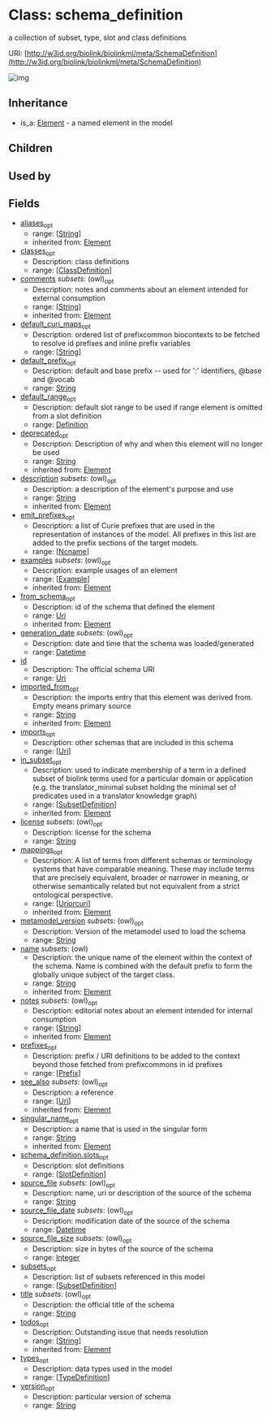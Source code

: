 # Class: schema_definition


a collection of subset, type, slot and class definitions

URI: [http://w3id.org/biolink/biolinkml/meta/SchemaDefinition](http://w3id.org/biolink/biolinkml/meta/SchemaDefinition)

![img](http://yuml.me/diagram/nofunky;dir:TB/class/\[SubsetDefinition]<in_subset(i)%20*-%20\[SchemaDefinition|id:uri;title:string%20%3F;version:string%20%3F;imports:uri%20*;license:string%20%3F;emit_prefixes:ncname%20*;default_curi_maps:string%20*;default_prefix:string%20%3F;metamodel_version:string%20%3F;source_file:string%20%3F;source_file_date:datetime%20%3F;source_file_size:integer%20%3F;generation_date:datetime%20%3F;name(pk)(i):string;singular_name(i):string%20%3F;aliases(i):string%20*;mappings(i):uriorcuri%20*;description(i):string%20%3F;deprecated(i):string%20%3F;todos(i):string%20*;notes(i):string%20*;comments(i):string%20*;from_schema(i):uri%20%3F;imported_from(i):string%20%3F;see_also(i):uri%20*],%20\[Example]<examples(i)%20*-++\[SchemaDefinition],%20\[ClassDefinition]<classes%20*-++\[SchemaDefinition],%20\[SlotDefinition]<slots%20*-++\[SchemaDefinition],%20\[TypeDefinition]<types%20*-++\[SchemaDefinition],%20\[SubsetDefinition]<subsets%20*-++\[SchemaDefinition],%20\[Definition]<default_range%20%3F-%20\[SchemaDefinition],%20\[Prefix]<prefixes%20*-++\[SchemaDefinition],%20\[Element]^-\[SchemaDefinition])
## Inheritance

 *  is_a: [Element](Element.md) - a named element in the model
## Children

## Used by

## Fields

 * [aliases](aliases.md)<sub>opt</sub>
    * range: [[String](String.md)]
    * inherited from: [Element](Element.md)
 * [classes](classes.md)<sub>opt</sub>
    * Description: class definitions
    * range: [[ClassDefinition](ClassDefinition.md)]
 * [comments](comments.md) *subsets*: (owl)<sub>opt</sub>
    * Description: notes and comments about an element intended for external consumption
    * range: [[String](String.md)]
    * inherited from: [Element](Element.md)
 * [default_curi_maps](default_curi_maps.md)<sub>opt</sub>
    * Description: ordered list of prefixcommon biocontexts to be fetched to resolve id prefixes and inline prefix variables
    * range: [[String](String.md)]
 * [default_prefix](default_prefix.md)<sub>opt</sub>
    * Description: default and base prefix -- used for ':' identifiers, @base and @vocab
    * range: [String](String.md)
 * [default_range](default_range.md)<sub>opt</sub>
    * Description: default slot range to be used if range element is omitted from a slot definition
    * range: [Definition](Definition.md)
 * [deprecated](deprecated.md)<sub>opt</sub>
    * Description: Description of why and when this element will no longer be used
    * range: [String](String.md)
    * inherited from: [Element](Element.md)
 * [description](description.md) *subsets*: (owl)<sub>opt</sub>
    * Description: a description of the element's purpose and use
    * range: [String](String.md)
    * inherited from: [Element](Element.md)
 * [emit_prefixes](emit_prefixes.md)<sub>opt</sub>
    * Description: a list of Curie prefixes that are used in the representation of instances of the model.  All prefixes in this list are added to the prefix sections of the target models.
    * range: [[Ncname](Ncname.md)]
 * [examples](examples.md) *subsets*: (owl)<sub>opt</sub>
    * Description: example usages of an element
    * range: [[Example](Example.md)]
    * inherited from: [Element](Element.md)
 * [from_schema](from_schema.md)<sub>opt</sub>
    * Description: id of the schema that defined the element
    * range: [Uri](Uri.md)
    * inherited from: [Element](Element.md)
 * [generation_date](generation_date.md) *subsets*: (owl)<sub>opt</sub>
    * Description: date and time that the schema was loaded/generated
    * range: [Datetime](Datetime.md)
 * [id](id.md)
    * Description: The official schema URI
    * range: [Uri](Uri.md)
 * [imported_from](imported_from.md)<sub>opt</sub>
    * Description: the imports entry that this element was derived from.  Empty means primary source
    * range: [String](String.md)
    * inherited from: [Element](Element.md)
 * [imports](imports.md)<sub>opt</sub>
    * Description: other schemas that are included in this schema
    * range: [[Uri](Uri.md)]
 * [in_subset](in_subset.md)<sub>opt</sub>
    * Description: used to indicate membership of a term in a defined subset of biolink terms used for a particular domain or application (e.g. the translator_minimal subset holding the minimal set of predicates used in a translator knowledge graph)
    * range: [[SubsetDefinition](SubsetDefinition.md)]
    * inherited from: [Element](Element.md)
 * [license](license.md) *subsets*: (owl)<sub>opt</sub>
    * Description: license for the schema
    * range: [String](String.md)
 * [mappings](mappings.md)<sub>opt</sub>
    * Description: A list of terms from different schemas or terminology systems that have comparable meaning. These may include terms that are precisely equivalent, broader or narrower in meaning, or otherwise semantically related but not equivalent from a strict ontological perspective.
    * range: [[Uriorcuri](Uriorcuri.md)]
    * inherited from: [Element](Element.md)
 * [metamodel_version](metamodel_version.md) *subsets*: (owl)<sub>opt</sub>
    * Description: Version of the metamodel used to load the schema
    * range: [String](String.md)
 * [name](name.md) *subsets*: (owl)
    * Description: the unique name of the element within the context of the schema.  Name is combined with the default prefix to form the globally unique subject of the target class.
    * range: [String](String.md)
    * inherited from: [Element](Element.md)
 * [notes](notes.md) *subsets*: (owl)<sub>opt</sub>
    * Description: editorial notes about an element intended for internal consumption
    * range: [[String](String.md)]
    * inherited from: [Element](Element.md)
 * [prefixes](prefixes.md)<sub>opt</sub>
    * Description: prefix / URI definitions to be added to the context beyond those fetched from prefixcommons in id prefixes
    * range: [[Prefix](Prefix.md)]
 * [see_also](see_also.md) *subsets*: (owl)<sub>opt</sub>
    * Description: a reference
    * range: [[Uri](Uri.md)]
    * inherited from: [Element](Element.md)
 * [singular_name](singular_name.md)<sub>opt</sub>
    * Description: a name that is used in the singular form
    * range: [String](String.md)
    * inherited from: [Element](Element.md)
 * [schema_definition.slots](slot_definitions.md)<sub>opt</sub>
    * Description: slot definitions
    * range: [[SlotDefinition](SlotDefinition.md)]
 * [source_file](source_file.md) *subsets*: (owl)<sub>opt</sub>
    * Description: name, uri or description of the source of the schema
    * range: [String](String.md)
 * [source_file_date](source_file_date.md) *subsets*: (owl)<sub>opt</sub>
    * Description: modification date of the source of the schema
    * range: [Datetime](Datetime.md)
 * [source_file_size](source_file_size.md) *subsets*: (owl)<sub>opt</sub>
    * Description: size in bytes of the source of the schema
    * range: [Integer](Integer.md)
 * [subsets](subsets.md)<sub>opt</sub>
    * Description: list of subsets referenced in this model
    * range: [[SubsetDefinition](SubsetDefinition.md)]
 * [title](title.md) *subsets*: (owl)<sub>opt</sub>
    * Description: the official title of the schema
    * range: [String](String.md)
 * [todos](todos.md)<sub>opt</sub>
    * Description: Outstanding issue that needs resolution
    * range: [[String](String.md)]
    * inherited from: [Element](Element.md)
 * [types](types.md)<sub>opt</sub>
    * Description: data types used in the model
    * range: [[TypeDefinition](TypeDefinition.md)]
 * [version](version.md)<sub>opt</sub>
    * Description: particular version of schema
    * range: [String](String.md)
